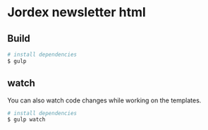 # Jordex newsletter html

## Build

``` bash
# install dependencies
$ gulp

```

## watch

You can also watch code changes while working on the templates.

``` bash
# install dependencies
$ gulp watch

```